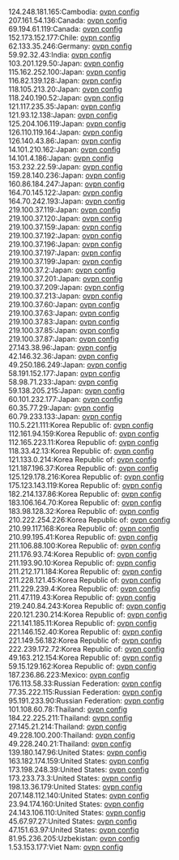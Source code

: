 124.248.181.165:Cambodia: [ovpn config](vpn/124_248_181_165.ovpn)  
207.161.54.136:Canada: [ovpn config](vpn/207_161_54_136.ovpn)  
69.194.61.119:Canada: [ovpn config](vpn/69_194_61_119.ovpn)  
152.173.152.177:Chile: [ovpn config](vpn/152_173_152_177.ovpn)  
62.133.35.246:Germany: [ovpn config](vpn/62_133_35_246.ovpn)  
59.92.32.43:India: [ovpn config](vpn/59_92_32_43.ovpn)  
103.201.129.50:Japan: [ovpn config](vpn/103_201_129_50.ovpn)  
115.162.252.100:Japan: [ovpn config](vpn/115_162_252_100.ovpn)  
116.82.139.128:Japan: [ovpn config](vpn/116_82_139_128.ovpn)  
118.105.213.20:Japan: [ovpn config](vpn/118_105_213_20.ovpn)  
118.240.190.52:Japan: [ovpn config](vpn/118_240_190_52.ovpn)  
121.117.235.35:Japan: [ovpn config](vpn/121_117_235_35.ovpn)  
121.93.12.138:Japan: [ovpn config](vpn/121_93_12_138.ovpn)  
125.204.106.119:Japan: [ovpn config](vpn/125_204_106_119.ovpn)  
126.110.119.164:Japan: [ovpn config](vpn/126_110_119_164.ovpn)  
126.140.43.86:Japan: [ovpn config](vpn/126_140_43_86.ovpn)  
14.101.210.162:Japan: [ovpn config](vpn/14_101_210_162.ovpn)  
14.101.4.186:Japan: [ovpn config](vpn/14_101_4_186.ovpn)  
153.232.22.59:Japan: [ovpn config](vpn/153_232_22_59.ovpn)  
159.28.140.236:Japan: [ovpn config](vpn/159_28_140_236.ovpn)  
160.86.184.247:Japan: [ovpn config](vpn/160_86_184_247.ovpn)  
164.70.145.122:Japan: [ovpn config](vpn/164_70_145_122.ovpn)  
164.70.242.193:Japan: [ovpn config](vpn/164_70_242_193.ovpn)  
219.100.37.119:Japan: [ovpn config](vpn/219_100_37_119.ovpn)  
219.100.37.120:Japan: [ovpn config](vpn/219_100_37_120.ovpn)  
219.100.37.159:Japan: [ovpn config](vpn/219_100_37_159.ovpn)  
219.100.37.192:Japan: [ovpn config](vpn/219_100_37_192.ovpn)  
219.100.37.196:Japan: [ovpn config](vpn/219_100_37_196.ovpn)  
219.100.37.197:Japan: [ovpn config](vpn/219_100_37_197.ovpn)  
219.100.37.199:Japan: [ovpn config](vpn/219_100_37_199.ovpn)  
219.100.37.2:Japan: [ovpn config](vpn/219_100_37_2.ovpn)  
219.100.37.201:Japan: [ovpn config](vpn/219_100_37_201.ovpn)  
219.100.37.209:Japan: [ovpn config](vpn/219_100_37_209.ovpn)  
219.100.37.213:Japan: [ovpn config](vpn/219_100_37_213.ovpn)  
219.100.37.60:Japan: [ovpn config](vpn/219_100_37_60.ovpn)  
219.100.37.63:Japan: [ovpn config](vpn/219_100_37_63.ovpn)  
219.100.37.83:Japan: [ovpn config](vpn/219_100_37_83.ovpn)  
219.100.37.85:Japan: [ovpn config](vpn/219_100_37_85.ovpn)  
219.100.37.87:Japan: [ovpn config](vpn/219_100_37_87.ovpn)  
27.143.38.96:Japan: [ovpn config](vpn/27_143_38_96.ovpn)  
42.146.32.36:Japan: [ovpn config](vpn/42_146_32_36.ovpn)  
49.250.186.249:Japan: [ovpn config](vpn/49_250_186_249.ovpn)  
58.191.152.177:Japan: [ovpn config](vpn/58_191_152_177.ovpn)  
58.98.71.233:Japan: [ovpn config](vpn/58_98_71_233.ovpn)  
59.138.205.215:Japan: [ovpn config](vpn/59_138_205_215.ovpn)  
60.101.232.177:Japan: [ovpn config](vpn/60_101_232_177.ovpn)  
60.35.77.29:Japan: [ovpn config](vpn/60_35_77_29.ovpn)  
60.79.233.133:Japan: [ovpn config](vpn/60_79_233_133.ovpn)  
110.5.221.111:Korea Republic of: [ovpn config](vpn/110_5_221_111.ovpn)  
112.161.94.159:Korea Republic of: [ovpn config](vpn/112_161_94_159.ovpn)  
112.165.223.11:Korea Republic of: [ovpn config](vpn/112_165_223_11.ovpn)  
118.33.42.13:Korea Republic of: [ovpn config](vpn/118_33_42_13.ovpn)  
121.133.0.214:Korea Republic of: [ovpn config](vpn/121_133_0_214.ovpn)  
121.187.196.37:Korea Republic of: [ovpn config](vpn/121_187_196_37.ovpn)  
125.129.178.216:Korea Republic of: [ovpn config](vpn/125_129_178_216.ovpn)  
175.123.143.119:Korea Republic of: [ovpn config](vpn/175_123_143_119.ovpn)  
182.214.137.86:Korea Republic of: [ovpn config](vpn/182_214_137_86.ovpn)  
183.106.164.70:Korea Republic of: [ovpn config](vpn/183_106_164_70.ovpn)  
183.98.128.32:Korea Republic of: [ovpn config](vpn/183_98_128_32.ovpn)  
210.222.254.226:Korea Republic of: [ovpn config](vpn/210_222_254_226.ovpn)  
210.99.117.168:Korea Republic of: [ovpn config](vpn/210_99_117_168.ovpn)  
210.99.195.41:Korea Republic of: [ovpn config](vpn/210_99_195_41.ovpn)  
211.106.88.100:Korea Republic of: [ovpn config](vpn/211_106_88_100.ovpn)  
211.176.93.74:Korea Republic of: [ovpn config](vpn/211_176_93_74.ovpn)  
211.193.90.10:Korea Republic of: [ovpn config](vpn/211_193_90_10.ovpn)  
211.212.171.184:Korea Republic of: [ovpn config](vpn/211_212_171_184.ovpn)  
211.228.121.45:Korea Republic of: [ovpn config](vpn/211_228_121_45.ovpn)  
211.229.239.4:Korea Republic of: [ovpn config](vpn/211_229_239_4.ovpn)  
211.47.119.43:Korea Republic of: [ovpn config](vpn/211_47_119_43.ovpn)  
219.240.84.243:Korea Republic of: [ovpn config](vpn/219_240_84_243.ovpn)  
220.121.230.214:Korea Republic of: [ovpn config](vpn/220_121_230_214.ovpn)  
221.141.185.11:Korea Republic of: [ovpn config](vpn/221_141_185_11.ovpn)  
221.146.152.40:Korea Republic of: [ovpn config](vpn/221_146_152_40.ovpn)  
221.149.56.182:Korea Republic of: [ovpn config](vpn/221_149_56_182.ovpn)  
222.239.172.72:Korea Republic of: [ovpn config](vpn/222_239_172_72.ovpn)  
49.163.212.154:Korea Republic of: [ovpn config](vpn/49_163_212_154.ovpn)  
59.15.129.162:Korea Republic of: [ovpn config](vpn/59_15_129_162.ovpn)  
187.236.86.223:Mexico: [ovpn config](vpn/187_236_86_223.ovpn)  
176.113.58.33:Russian Federation: [ovpn config](vpn/176_113_58_33.ovpn)  
77.35.222.115:Russian Federation: [ovpn config](vpn/77_35_222_115.ovpn)  
95.191.233.90:Russian Federation: [ovpn config](vpn/95_191_233_90.ovpn)  
101.108.60.78:Thailand: [ovpn config](vpn/101_108_60_78.ovpn)  
184.22.225.211:Thailand: [ovpn config](vpn/184_22_225_211.ovpn)  
27.145.21.214:Thailand: [ovpn config](vpn/27_145_21_214.ovpn)  
49.228.100.200:Thailand: [ovpn config](vpn/49_228_100_200.ovpn)  
49.228.240.21:Thailand: [ovpn config](vpn/49_228_240_21.ovpn)  
139.180.147.96:United States: [ovpn config](vpn/139_180_147_96.ovpn)  
163.182.174.159:United States: [ovpn config](vpn/163_182_174_159.ovpn)  
173.198.248.39:United States: [ovpn config](vpn/173_198_248_39.ovpn)  
173.233.73.3:United States: [ovpn config](vpn/173_233_73_3.ovpn)  
198.13.36.179:United States: [ovpn config](vpn/198_13_36_179.ovpn)  
207.148.112.140:United States: [ovpn config](vpn/207_148_112_140.ovpn)  
23.94.174.160:United States: [ovpn config](vpn/23_94_174_160.ovpn)  
24.143.106.110:United States: [ovpn config](vpn/24_143_106_110.ovpn)  
45.67.97.27:United States: [ovpn config](vpn/45_67_97_27.ovpn)  
47.151.63.97:United States: [ovpn config](vpn/47_151_63_97.ovpn)  
81.95.236.205:Uzbekistan: [ovpn config](vpn/81_95_236_205.ovpn)  
1.53.153.177:Viet Nam: [ovpn config](vpn/1_53_153_177.ovpn)  
